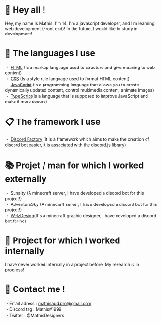 # 👋 Hey all !
Hey, my name is Mathis, I'm 14, I'm a javascript developer, and I'm learning web development (Front end)!
In the future, I would like to study in development!

# 🔩 The languages I use
・ [HTML](https://developer.mozilla.org/fr/docs/Web/HTML) (Is a markup language used to structure and give meaning to web content)                                                  
・ [CSS](https://developer.mozilla.org/fr/docs/Web/CSS) (Is a style rule language used to format HTML content)                                                        
・ [JavaScript](https://developer.mozilla.org/fr/docs/Web/Javascript) (Is a programming language that allows you to create dynamically updated content, control multimedia content, animate images)                                         
・ [TypeScript](https://www.typescriptlang.org/)(Is a language that is supposed to improve JavaScript and make it more secure)

# 📋 The framework I use
・ [Discord Factory](https://discord-factory.com/) (It is a framework which aims to make the creation of discord bot easier, it is associated with the discord.js library)

# 📚 Projet / man for which I worked externally
・ Sunalty (A minecraft server, I have developed a discord bot for this project!)                                                                                            
・ AdventureSky (A minecraft server, I have developed a discord bot for this project!)                                                                                       
・ [WelzDesign](https://welz-design.fr)(It's a minecraft graphic designer, I have developed a discord bot for he)

# 💼 Project for which I worked internally

I have never worked internally in a project before. My research is in progress!

# 🔗 Contact me !

・Email adress : mathisaud.pro@gmail.com                                                                                                                                        
・Discord tag : Mathis#1999                                                                                                                                                
・Twitter : @MathisDesigners

